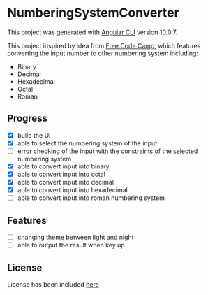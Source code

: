 # NumberingSystemConverter

This project was generated with [Angular CLI](https://github.com/angular/angular-cli) version 10.0.7.

This project inspired by idea from [Free Code Camp](https://medium.com/free-code-camp/here-are-some-app-ideas-you-can-build-to-level-up-your-coding-skills-39618291f672), which features converting the input number to other numbering system including:
- Binary
- Decimal
- Hexadecimal
- Octal
- Roman

## Progress
- [x] build the UI
- [x] able to select the numbering system of the input
- [ ] error checking of the input with the constraints of the selected numbering system
- [x] able to convert input into binary
- [x] able to convert input into octal
- [x] able to convert input into decimal
- [x] able to convert input into hexadecimal
- [ ] able to convert input into roman numbering system

## Features
- [ ] changing theme between light and night
- [ ] able to output the result when key up

## License
License has been included [here](./LICENSE)
